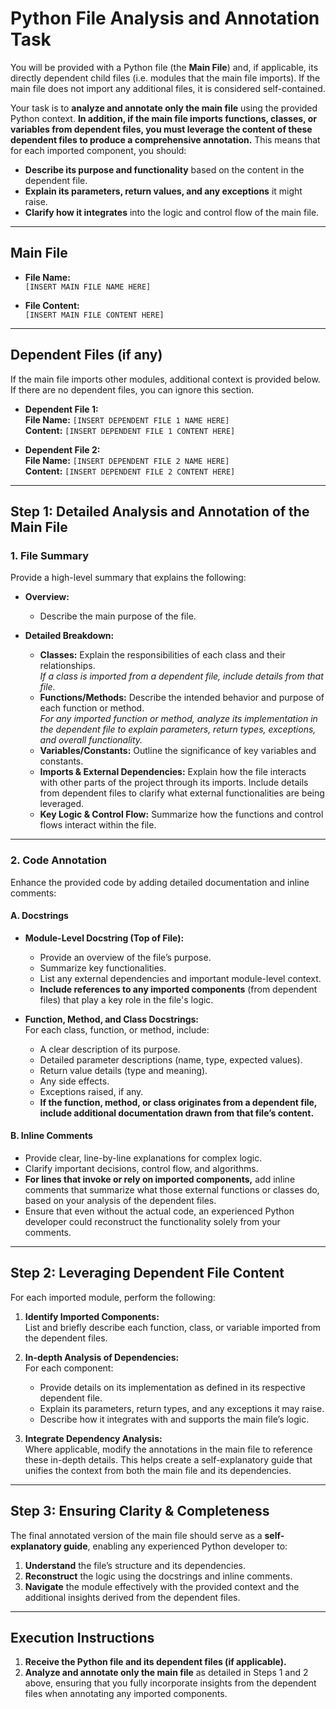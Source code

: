# Python File Analysis and Annotation Task

You will be provided with a Python file (the **Main File**) and, if applicable, its directly dependent child files (i.e. modules that the main file imports). If the main file does not import any additional files, it is considered self-contained.

Your task is to **analyze and annotate only the main file** using the provided Python context. **In addition, if the main file imports functions, classes, or variables from dependent files, you must leverage the content of these dependent files to produce a comprehensive annotation.** This means that for each imported component, you should:
- **Describe its purpose and functionality** based on the content in the dependent file.
- **Explain its parameters, return values, and any exceptions** it might raise.
- **Clarify how it integrates** into the logic and control flow of the main file.

---

## **Main File**

- **File Name:**  
  `[INSERT MAIN FILE NAME HERE]`

- **File Content:**  
  `[INSERT MAIN FILE CONTENT HERE]`

---

## **Dependent Files (if any)**

If the main file imports other modules, additional context is provided below. If there are no dependent files, you can ignore this section.

- **Dependent File 1:**  
  **File Name:** `[INSERT DEPENDENT FILE 1 NAME HERE]`  
  **Content:** `[INSERT DEPENDENT FILE 1 CONTENT HERE]`

- **Dependent File 2:**  
  **File Name:** `[INSERT DEPENDENT FILE 2 NAME HERE]`  
  **Content:** `[INSERT DEPENDENT FILE 2 CONTENT HERE]`

---

## **Step 1: Detailed Analysis and Annotation of the Main File**

### **1. File Summary**

Provide a high-level summary that explains the following:

- **Overview:**  
  - Describe the main purpose of the file.

- **Detailed Breakdown:**  
  - **Classes:** Explain the responsibilities of each class and their relationships.  
    *If a class is imported from a dependent file, include details from that file.*
  - **Functions/Methods:** Describe the intended behavior and purpose of each function or method.  
    *For any imported function or method, analyze its implementation in the dependent file to explain parameters, return types, exceptions, and overall functionality.*
  - **Variables/Constants:** Outline the significance of key variables and constants.
  - **Imports & External Dependencies:** Explain how the file interacts with other parts of the project through its imports. Include details from dependent files to clarify what external functionalities are being leveraged.
  - **Key Logic & Control Flow:** Summarize how the functions and control flows interact within the file.

---

### **2. Code Annotation**

Enhance the provided code by adding detailed documentation and inline comments:

#### **A. Docstrings**

- **Module-Level Docstring (Top of File):**  
  - Provide an overview of the file’s purpose.
  - Summarize key functionalities.
  - List any external dependencies and important module-level context.
  - **Include references to any imported components** (from dependent files) that play a key role in the file's logic.

- **Function, Method, and Class Docstrings:**  
  For each class, function, or method, include:
  - A clear description of its purpose.
  - Detailed parameter descriptions (name, type, expected values).
  - Return value details (type and meaning).
  - Any side effects.
  - Exceptions raised, if any.
  - **If the function, method, or class originates from a dependent file, include additional documentation drawn from that file’s content.**

#### **B. Inline Comments**

- Provide clear, line-by-line explanations for complex logic.
- Clarify important decisions, control flow, and algorithms.
- **For lines that invoke or rely on imported components,** add inline comments that summarize what those external functions or classes do, based on your analysis of the dependent files.
- Ensure that even without the actual code, an experienced Python developer could reconstruct the functionality solely from your comments.

---

## **Step 2: Leveraging Dependent File Content**

For each imported module, perform the following:

1. **Identify Imported Components:**  
   List and briefly describe each function, class, or variable imported from the dependent files.

2. **In-depth Analysis of Dependencies:**  
   For each component:
   - Provide details on its implementation as defined in its respective dependent file.
   - Explain its parameters, return types, and any exceptions it may raise.
   - Describe how it integrates with and supports the main file’s logic.

3. **Integrate Dependency Analysis:**  
   Where applicable, modify the annotations in the main file to reference these in-depth details. This helps create a self-explanatory guide that unifies the context from both the main file and its dependencies.

---

## **Step 3: Ensuring Clarity & Completeness**

The final annotated version of the main file should serve as a **self-explanatory guide**, enabling any experienced Python developer to:

1. **Understand** the file’s structure and its dependencies.
2. **Reconstruct** the logic using the docstrings and inline comments.
3. **Navigate** the module effectively with the provided context and the additional insights derived from the dependent files.

---

## **Execution Instructions**

1. **Receive the Python file and its dependent files (if applicable).**
2. **Analyze and annotate only the main file** as detailed in Steps 1 and 2 above, ensuring that you fully incorporate insights from the dependent files when annotating any imported components.

